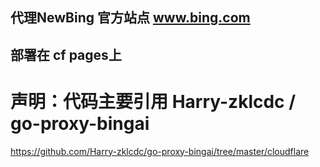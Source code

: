 ## 代理NewBing 官方站点 www.bing.com
## 部署在 cf pages上

# 声明：代码主要引用 Harry-zklcdc / go-proxy-bingai 
   https://github.com/Harry-zklcdc/go-proxy-bingai/tree/master/cloudflare
